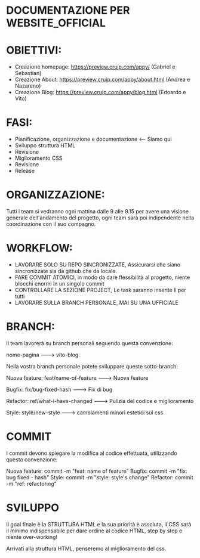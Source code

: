# DOCUMENTAZIONE PER WEBSITE_OFFICIAL

# OBIETTIVI:

- Creazione homepage: https://preview.cruip.com/appy/ (Gabriel e Sebastian)
- Creazione About: https://preview.cruip.com/appy/about.html (Andrea e Nazareno)
- Creazione Blog: https://preview.cruip.com/appy/blog.html (Edoardo e Vito)

# FASI:

- Pianificazione, organizzazione e documentazione <-- Siamo qui
- Sviluppo struttura HTML
- Revisione
- Miglioramento CSS
- Revisione
- Release

# ORGANIZZAZIONE:

Tutti i team si vedranno ogni mattina dalle 9 alle 9.15 per avere una visione generale dell'andamento del progetto, ogni team sarà poi indipendente nella coordinazione con il suo compagno.


# WORKFLOW:

- LAVORARE SOLO SU REPO SINCRONIZZATE, Assicurarsi che siano sincronizzate sia da github che da locale.
- FARE COMMIT ATOMICI, in modo da dare flessibilità al progetto, niente blocchi enormi in un singolo commit
- CONTROLLARE LA SEZIONE PROJECT, Le task saranno inserite lì per tutti
- LAVORARE SULLA BRANCH PERSONALE, MAI SU UNA UFFICIALE
# BRANCH:

Il team lavorerà su branch personali seguendo questa convenzione:

nome-pagina ---> vito-blog.

Nella vostra branch personale potete sviluppare queste sotto-branch:

Nuova feature: feat/name-of-feature ---> Nuova feature

Bugfix: fix/bug-fixed-hash ---> Fix di bug

Refactor: ref/what-i-have-changed ---> Pulizia del codice e miglioramento

Style: style/new-style ---> cambiamenti minori estetici sul css

# COMMIT

I commit devono spiegare la modifica al codice effettuata, utilizzando questa convenzione:

Nuova feature:       commit -m "feat: name of feature" 
Bugfix:              commit -m "fix: bug fixed - hash"
Style:               commit -m "style: style's change" 
Refactor:            commit -m "ref: refactoring"

# SVILUPPO

Il goal finale è la STRUTTURA HTML e la sua priorità è assoluta, il CSS sarà il minimo indispensabile per dare ordine al codice HTML, step by step e niente over-working!

Arrivati alla struttura HTML, penseremo al miglioramento del css.

